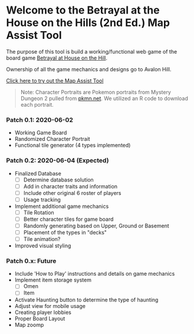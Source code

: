 # Welcome to the Betrayal at the House on the Hills (2nd Ed.) Map Assist Tool
The purpose of this tool is build a working/functional web game of the board game [Betrayal at House on the Hill](https://avalonhill.wizards.com/avalon-hill-betrayal-house-hill).

Ownership of all the game mechanics and designs go to Avalon Hill.

[Click here to try out the Map Assist Tool](https://d2ta.github.io/BetrayalHouseHillMapTool/gridMap.html) 

> Note: Character Portraits are Pokemon portraits from Mystery Dungeon 2 pulled from [pkmn.net](https://pkmn.net/?action=content&page=viewpage&id=8710&parentsection=87). We utilized an R code to download each portrait.

### Patch 0.1: 2020-06-02
- Working Game Board
- Randomized Character Portrait
- Functional tile generator (4 types implemented)

### Patch 0.2: 2020-06-04 (Expected)
- Finalized Database
  - [ ] Determine database solution
  - [ ] Add in character traits and information
  - [ ] Include other original 6 roster of players
  - [ ] Usage tracking
- Implement additional game mechanics 
  - [ ] Tile Rotation
  - [ ] Better character tiles for game board
  - [ ] Randomly generating based on Upper, Ground or Basement
  - [ ]  Placement of the types in "decks"
  - [ ] Tile animation?
- Improved visual styling

### Patch 0.x: Future
- Include 'How to Play' instructions and details on game mechanics
- Implement item storage system
  - [ ] Omen 
  - [ ] Item
- Activate Haunting button to determine the type of haunting
- Adjust view for mobile usage
- Creating player lobbies
- Proper Board Layout
- Map zoomp


